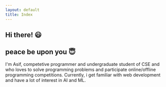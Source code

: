 ```yaml
---
layout: default
title: Index
---
```

<!--
<div class="posts">
  {% for post in paginator.posts %}
    {% if post.pinned %}
      <div class="post">
        <h1 class="post-title">
          <a href="{{ site.baseurl }}{{ post.url }}">
            {{ post.title }}
          </a>
        </h1>
        <div class="hr"></div>
        <span class="post-date">{{ post.date | date_to_long_string }}</span>
          {{ post.content }}
      </div>
      <hr>
    {% endif %}
  {% endfor %}
-->
<!--
  {% for post in paginator.posts %}
    {% unless post.pinned %}
      {% if post == site.posts.first %}
        <div class="lead alert">
          <i class="fas fa-exclamation-circle"></i> &nbsp; Newest Post
        </div>
      {% endif %}
      <div class="post">
        <h1 class="post-title">
          <a href="{{ site.baseurl }}{{ post.url }}">
            {{ post.title }}
          </a>
        </h1>
        <div class="hr"></div>
        <span class="post-date">{{ post.date | date_to_long_string }}</span>
          {{ post.content }}
      </div>
      {% if post != paginator.posts.last %}
        <hr>
      {% endif %}
    {% endunless %}
  {% endfor %}
</div>
-->
## Hi there! 😃
## peace be upon you 😇
I'm Asif, competetive programmer and undergraduate student of CSE and who loves to solve programming problems and participate online/offline programming competitions. Currently, i get familiar with web development and have a lot of interest in AI and ML.


<!--
**asifjoardar/asifjoardar** is a ✨ _special_ ✨ repository because its `README.md` (this file) appears on your GitHub profile.

Here are some ideas to get you started:

- 🔭 I’m currently working on ...
- 🌱 I’m currently learning ...
- 👯 I’m looking to collaborate on ...
- 🤔 I’m looking for help with ...
- 💬 Ask me about ...
- 📫 How to reach me: ...
- 😄 Pronouns: ...
- ⚡ Fun fact: ...
-->
<!--
<div class="pagination">
  {% if paginator.next_page %}
    <a class="pagination-item older" href="{{ site.baseurl }}/page{{paginator.next_page}}"><i class="fas fa-arrow-left"></i> &nbsp; Older</a>
  {% else %}
    <span class="pagination-item older">Older</span>
  {% endif %}
  {% if paginator.previous_page %}
    {% if paginator.page == 2 %}
      <a class="pagination-item newer" href="{{ site.baseurl }}/">Newer &nbsp; <i class="fas fa-arrow-right"></i></a>
    {% else %}
      <a class="pagination-item newer" href="{{ site.baseurl }}/page{{paginator.previous_page}}">Newer &nbsp; <i class="fas fa-arrow-right"></i></a>
    {% endif %}
  {% else %}
    <span class="pagination-item newer">Newer</span>
  {% endif %}
</div>
<div class="only-mobile alert">
  <a href="#" class="underline">Back to Top &nbsp; <i class="fa fa-arrow-circle-up"></i></a>
</div>
-->
